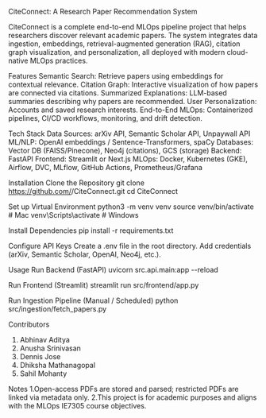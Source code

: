 CiteConnect: A Research Paper Recommendation System

CiteConnect is a complete end-to-end MLOps pipeline project that helps researchers discover relevant academic papers. The system integrates data ingestion, embeddings, retrieval-augmented generation (RAG), citation graph visualization, and personalization, all deployed with modern cloud-native MLOps practices.

Features
Semantic Search: Retrieve papers using embeddings for contextual relevance.
Citation Graph: Interactive visualization of how papers are connected via citations.
Summarized Explanations: LLM-based summaries describing why papers are recommended.
User Personalization: Accounts and saved research interests.
End-to-End MLOps: Containerized pipelines, CI/CD workflows, monitoring, and drift detection.

Tech Stack
Data Sources: arXiv API, Semantic Scholar API, Unpaywall API
ML/NLP: OpenAI embeddings / Sentence-Transformers, spaCy
Databases: Vector DB (FAISS/Pinecone), Neo4j (citations), GCS (storage)
Backend: FastAPI
Frontend: Streamlit or Next.js
MLOps: Docker, Kubernetes (GKE), Airflow, DVC, MLflow, GitHub Actions, Prometheus/Grafana

Installation
Clone the Repository
git clone https://github.com/<your-username>/CiteConnect.git
cd CiteConnect

Set up Virtual Environment
python3 -m venv venv
source venv/bin/activate   # Mac
venv\Scripts\activate      # Windows

Install Dependencies
pip install -r requirements.txt

Configure API Keys
Create a .env file in the root directory.
Add credentials (arXiv, Semantic Scholar, OpenAI, Neo4j, etc.).

Usage
Run Backend (FastAPI)
uvicorn src.api.main:app --reload

Run Frontend (Streamlit)
streamlit run src/frontend/app.py

Run Ingestion Pipeline (Manual / Scheduled)
python src/ingestion/fetch_papers.py

Contributors

1. Abhinav Aditya
2. Anusha Srinivasan 
3. Dennis Jose 
4. Dhiksha Mathanagopal
5. Sahil Mohanty 

Notes
1.Open-access PDFs are stored and parsed; restricted PDFs are linked via metadata only.
2.This project is for academic purposes and aligns with the MLOps IE7305 course objectives.

